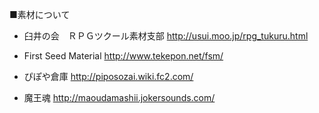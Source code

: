 ■素材について

* 臼井の会　ＲＰＧツクール素材支部
http://usui.moo.jp/rpg_tukuru.html

* First Seed Material
http://www.tekepon.net/fsm/

* ぴぽや倉庫
http://piposozai.wiki.fc2.com/

* 魔王魂
http://maoudamashii.jokersounds.com/

